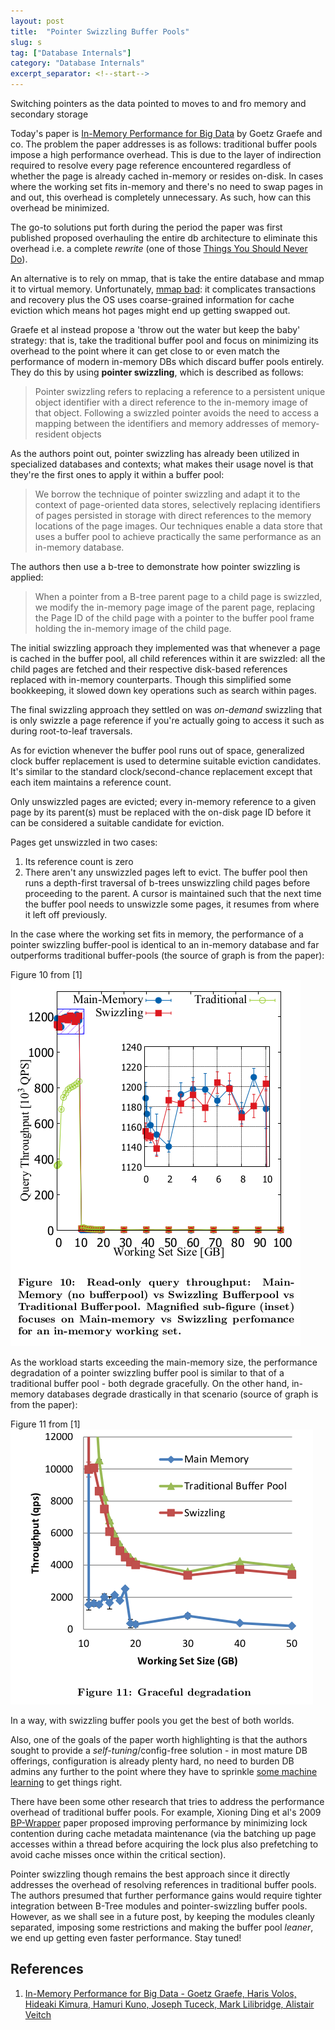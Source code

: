 ```yaml
---
layout: post
title:  "Pointer Swizzling Buffer Pools"
slug: s
tag: ["Database Internals"]
category: "Database Internals"
excerpt_separator: <!--start-->
---
```


Switching pointers as the data pointed to moves to and fro memory and secondary
storage

<!--start-->

Today's paper is
[In-Memory Performance for Big Data](https://www.vldb.org/pvldb/vol8/p37-graefe.pdf)
by Goetz Graefe and co. The problem the paper addresses is as follows:
traditional buffer pools impose a high performance overhead. This is due to the
layer of indirection required to resolve every page reference encountered
regardless of whether the page is already cached in-memory or resides on-disk.
In cases where the working set fits in-memory and there's no need to swap pages
in and out, this overhead is completely unnecessary. As such, how can this
overhead be minimized.

The go-to solutions put forth during the period the paper was first published
proposed overhauling the entire db architecture to eliminate this overhead i.e.
a complete _rewrite_ (one of those
[Things You Should Never Do](https://www.joelonsoftware.com/2000/04/06/things-you-should-never-do-part-i/)).

An alternative is to rely on mmap, that is take the entire database and mmap it
to virtual memory. Unfortunately,
[mmap bad](https://db.cs.cmu.edu/mmap-cidr2022/): it complicates transactions
and recovery plus the OS uses coarse-grained information for cache eviction
which means hot pages might end up getting swapped out.

Graefe et al instead propose a 'throw out the water but keep the baby' strategy:
that is, take the traditional buffer pool and focus on minimizing its overhead
to the point where it can get close to or even match the performance of modern
in-memory DBs which discard buffer pools entirely. They do this by using
**pointer swizzling**, which is described as follows:

> Pointer swizzling refers to replacing a reference to a persistent unique
> object identifier with a direct reference to the in-memory image of that
> object. Following a swizzled pointer avoids the need to access a mapping
> between the identifiers and memory addresses of memory-resident objects

As the authors point out, pointer swizzling has already been utilized in
specialized databases and contexts; what makes their usage novel is that they're
the first ones to apply it within a buffer pool:

> We borrow the technique of pointer swizzling and adapt it to the context of
> page-oriented data stores, selectively replacing identifiers of pages
> persisted in storage with direct references to the memory locations of the
> page images. Our techniques enable a data store that uses a buffer pool to
> achieve practically the same performance as an in-memory database.

The authors then use a b-tree to demonstrate how pointer swizzling is applied:

> When a pointer from a B-tree parent page to a child page is swizzled, we
> modify the in-memory page image of the parent page, replacing the Page ID of
> the child page with a pointer to the buffer pool frame holding the in-memory
> image of the child page.

The initial swizzling approach they implemented was that whenever a page is
cached in the buffer pool, all child references within it are swizzled: all the
child pages are fetched and their respective disk-based references replaced with
in-memory counterparts. Though this simplified some bookkeeping, it slowed down
key operations such as search within pages.

The final swizzling approach they settled on was _on-demand_ swizzling that is
only swizzle a page reference if you're actually going to access it such as
during root-to-leaf traversals.

As for eviction whenever the buffer pool runs out of space, generalized clock
buffer replacement is used to determine suitable eviction candidates. It's
similar to the standard clock/second-chance replacement except that each item
maintains a reference count.

Only unswizzled pages are evicted; every in-memory reference to a given page by
its parent(s) must be replaced with the on-disk page ID before it can be
considered a suitable candidate for eviction.

Pages get unswizzled in two cases:

1. Its reference count is zero
2. There aren't any unswizzled pages left to evict. The buffer pool then runs a
   depth-first traversal of b-trees unswizzling child pages before proceeding to
   the parent. A cursor is maintained such that the next time the buffer pool
   needs to unswizzle some pages, it resumes from where it left off previously.

In the case where the working set fits in memory, the performance of a pointer
swizzling buffer-pool is identical to an in-memory database and far outperforms
traditional buffer-pools (the source of graph is from the paper):

Figure 10 from [1]
![Figure 10](/assets/images/larger_than_mem/pointer_swizzling/figure_10.png)

As the workload starts exceeding the main-memory size, the performance
degradation of a pointer swizzling buffer pool is similar to that of a
traditional buffer pool - both degrade gracefully. On the other hand, in-memory
databases degrade drastically in that scenario (source of graph is from the
paper):

Figure 11 from [1]
![Figure 11](/assets/images/larger_than_mem/pointer_swizzling/figure_11.png)

In a way, with swizzling buffer pools you get the best of both worlds.

Also, one of the goals of the paper worth highlighting is that the authors
sought to provide a _self-tuning_/config-free solution - in most mature DB
offerings, configuration is already plenty hard, no need to burden DB admins any
further to the point where they have to sprinkle
[some machine learning](https://ottertune.com/blog/ottertune-explained-in-five-minutes)
to get things right.

There have been some other research that tries to address the performance
overhead of traditional buffer pools. For example, Xioning Ding et al's 2009
[BP-Wrapper](https://ieeexplore.ieee.org/document/4812418) paper proposed
improving performance by minimizing lock contention during cache metadata
maintenance (via the batching up page accesses within a thread before acquiring
the lock plus also prefetching to avoid cache misses once within the critical
section).

Pointer swizzling though remains the best approach since it directly addresses
the overhead of resolving references in traditional buffer pools. The authors
presumed that further performance gains would require tighter integration
between B-Tree modules and pointer-swizzling buffer pools. However, as we shall
see in a future post, by keeping the modules cleanly separated, imposing some
restrictions and making the buffer pool _leaner_, we end up getting even faster
performance. Stay tuned!

## References

1. [In-Memory Performance for Big Data - Goetz Graefe, Haris Volos, Hideaki
   Kimura, Hamuri Kuno, Joseph Tuceck, Mark Lilibridge, Alistair Veitch](https://www.vldb.org/pvldb/vol8/p37-graefe.pdf)
